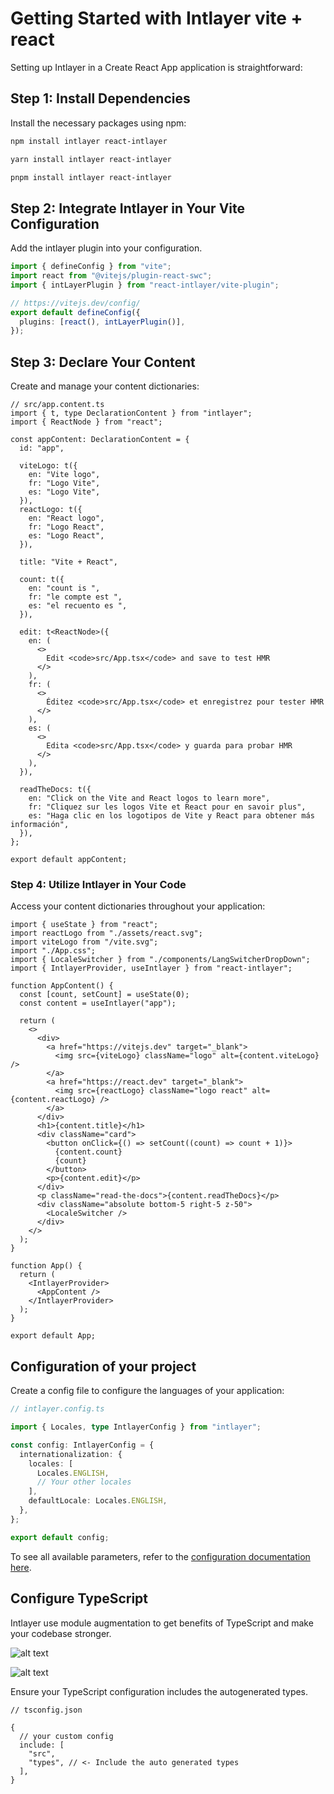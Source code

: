 # Getting Started with Intlayer vite + react

Setting up Intlayer in a Create React App application is straightforward:

## Step 1: Install Dependencies

Install the necessary packages using npm:

```bash
npm install intlayer react-intlayer
```

```bash
yarn install intlayer react-intlayer
```

```bash
pnpm install intlayer react-intlayer
```

## Step 2: Integrate Intlayer in Your Vite Configuration

Add the intlayer plugin into your configuration.

```typescript
import { defineConfig } from "vite";
import react from "@vitejs/plugin-react-swc";
import { intLayerPlugin } from "react-intlayer/vite-plugin";

// https://vitejs.dev/config/
export default defineConfig({
  plugins: [react(), intLayerPlugin()],
});
```

## Step 3: Declare Your Content

Create and manage your content dictionaries:

```tsx
// src/app.content.ts
import { t, type DeclarationContent } from "intlayer";
import { ReactNode } from "react";

const appContent: DeclarationContent = {
  id: "app",

  viteLogo: t({
    en: "Vite logo",
    fr: "Logo Vite",
    es: "Logo Vite",
  }),
  reactLogo: t({
    en: "React logo",
    fr: "Logo React",
    es: "Logo React",
  }),

  title: "Vite + React",

  count: t({
    en: "count is ",
    fr: "le compte est ",
    es: "el recuento es ",
  }),

  edit: t<ReactNode>({
    en: (
      <>
        Edit <code>src/App.tsx</code> and save to test HMR
      </>
    ),
    fr: (
      <>
        Éditez <code>src/App.tsx</code> et enregistrez pour tester HMR
      </>
    ),
    es: (
      <>
        Edita <code>src/App.tsx</code> y guarda para probar HMR
      </>
    ),
  }),

  readTheDocs: t({
    en: "Click on the Vite and React logos to learn more",
    fr: "Cliquez sur les logos Vite et React pour en savoir plus",
    es: "Haga clic en los logotipos de Vite y React para obtener más información",
  }),
};

export default appContent;
```

### Step 4: Utilize Intlayer in Your Code

Access your content dictionaries throughout your application:

```tsx
import { useState } from "react";
import reactLogo from "./assets/react.svg";
import viteLogo from "/vite.svg";
import "./App.css";
import { LocaleSwitcher } from "./components/LangSwitcherDropDown";
import { IntlayerProvider, useIntlayer } from "react-intlayer";

function AppContent() {
  const [count, setCount] = useState(0);
  const content = useIntlayer("app");

  return (
    <>
      <div>
        <a href="https://vitejs.dev" target="_blank">
          <img src={viteLogo} className="logo" alt={content.viteLogo} />
        </a>
        <a href="https://react.dev" target="_blank">
          <img src={reactLogo} className="logo react" alt={content.reactLogo} />
        </a>
      </div>
      <h1>{content.title}</h1>
      <div className="card">
        <button onClick={() => setCount((count) => count + 1)}>
          {content.count}
          {count}
        </button>
        <p>{content.edit}</p>
      </div>
      <p className="read-the-docs">{content.readTheDocs}</p>
      <div className="absolute bottom-5 right-5 z-50">
        <LocaleSwitcher />
      </div>
    </>
  );
}

function App() {
  return (
    <IntlayerProvider>
      <AppContent />
    </IntlayerProvider>
  );
}

export default App;
```

## Configuration of your project

Create a config file to configure the languages of your application:

```typescript
// intlayer.config.ts

import { Locales, type IntlayerConfig } from "intlayer";

const config: IntlayerConfig = {
  internationalization: {
    locales: [
      Locales.ENGLISH,
      // Your other locales
    ],
    defaultLocale: Locales.ENGLISH,
  },
};

export default config;
```

To see all available parameters, refer to the [configuration documentation here](https://github.com/aypineau/intlayer/blob/main/docs/docs/configuration_en.md).

## Configure TypeScript

Intlayer use module augmentation to get benefits of TypeScript and make your codebase stronger.

![alt text](https://github.com/aypineau/intlayer/blob/main/docs/assets/autocompletion.png)

![alt text](https://github.com/aypineau/intlayer/blob/main/docs/assets/translation_error.png)

Ensure your TypeScript configuration includes the autogenerated types.

```json5
// tsconfig.json

{
  // your custom config
  include: [
    "src",
    "types", // <- Include the auto generated types
  ],
}
```

